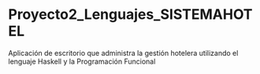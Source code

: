 # Proyecto2_Lenguajes_SISTEMAHOTEL
Aplicación de escritorio que administra la gestión hotelera utilizando el lenguaje Haskell y la Programación Funcional
